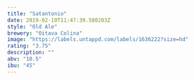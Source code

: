 ```yaml
---
title: "Satantonio"
date: 2019-02-10T11:47:39.580283Z
style: "Old Ale"
brewery: "Oitava Colina"
image: "https://labels.untappd.com/labels/1636222?size=hd"
rating: "3.75"
description: ""
abv: "10.5"
ibu: "45"
---
```

